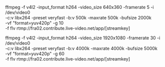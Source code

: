 ffmpeg -f v4l2 -input_format h264 -video_size 640x360 -framerate 5 -i /dev/video0 \
-c:v libx264 -preset veryfast -b:v 500k -maxrate 500k -bufsize 2000k \
-vf "format=yuv420p" -g 10 \
-f flv rtmp://fra02.contribute.live-video.net/app/[streamkey]


ffmpeg -f v4l2 -input_format h264 -video_size 1920x1080 -framerate 30 -i /dev/video0 \
-c:v libx264 -preset veryfast -b:v 4000k -maxrate 4000k -bufsize 5000k \
-vf "format=yuv420p" -g 60 \
-f flv rtmp://fra02.contribute.live-video.net/app/[streamkey]
